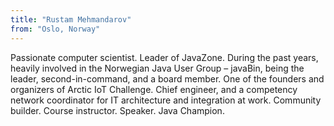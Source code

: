 ```yaml
---
title: "Rustam Mehmandarov"
from: "Oslo, Norway"
---
```


Passionate computer scientist. Leader of JavaZone. During the past years, heavily involved in the Norwegian Java User Group – javaBin, being the leader, second-in-command, and a board member. One of the founders and organizers of Arctic IoT Challenge. Chief engineer, and a competency network coordinator for IT architecture and integration at work. Community builder. Course instructor. Speaker. Java Champion.
